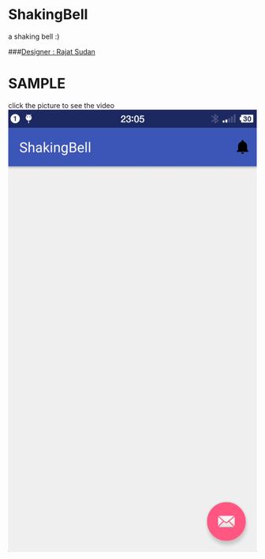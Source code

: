 # ShakingBell
a shaking bell :)

###[Designer : Rajat Sudan](https://material.uplabs.com/posts/notification-icon-animation#)

SAMPLE
=====
click the picture to see the video
[![click the picture to see the video](video/Screenrecord.gif)](http://shinelikeamillion.github.io/images/Screenrecord.mp4)
